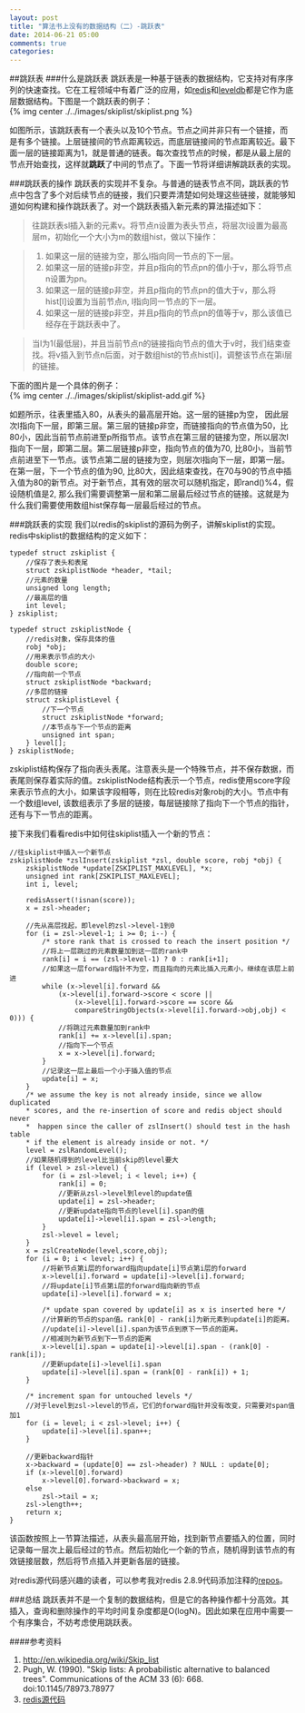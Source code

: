 ```yaml
---
layout: post
title: "算法书上没有的数据结构（二）-跳跃表"
date: 2014-06-21 05:00
comments: true
categories: 
---
```


##跳跃表
###什么是跳跃表
跳跃表是一种基于链表的数据结构，它支持对有序序列的快速查找。它在工程领域中有着广泛的应用，如[redis](en.wikipedia.org/wiki/Redis)和[leveldb](en.wikipedia.org/wiki/LevelDB)都是它作为底层数据结构。下图是一个跳跃表的例子：    
{% img center ./../images/skiplist/skiplist.png %}   

如图所示，该跳跃表有一个表头以及10个节点。节点之间并非只有一个链接，而是有多个链接。上层链接间的节点距离较远，而底层链接间的节点距离较近。最下面一层的链接距离为1，就是普通的链表。每次查找节点的时候，都是从最上层的节点开始查找，这样就**跳跃**了中间的节点了。下面一节将详细讲解跳跃表的实现。


###跳跃表的操作
跳跃表的实现并不复杂。与普通的链表节点不同，跳跃表的节点中包含了多个对后续节点的链接，我们只要弄清楚如何处理这些链接，就能够知道如何构建和操作跳跃表了。对一个跳跃表插入新元素的算法描述如下：
> 往跳跃表sl插入新的元素v。将节点n设置为表头节点，将层次l设置为最高层m，初始化一个大小为m的数组hist，做以下操作：     

> 1. 如果这一层的链接为空，那么l指向同一节点的下一层。   
> 2. 如果这一层的链接p非空，并且p指向的节点pn的值小于v，那么将节点n设置为pn。    
> 3. 如果这一层的链接p非空，并且p指向的节点pn的值大于v，那么将hist[l]设置为当前节点n, l指向同一节点的下一层。    
> 4. 如果这一层的链接p非空，并且p指向的节点pn的值等于v，那么该值已经存在于跳跃表中了。

> 当l为1(最低层)，并且当前节点n的链接指向节点的值大于v时，我们结束查找。将v插入到节点n后面，对于数组hist的节点hist[i]，调整该节点在第i层的链接。

下面的图片是一个具体的例子：    
{% img center ./../images/skiplist/skiplist-add.gif %}   

如题所示，往表里插入80，从表头的最高层开始。这一层的链接p为空， 因此层次l指向下一层，即第三层。第三层的链接p非空，而链接指向的节点值为50，比80小，因此当前节点前进至p所指节点。该节点在第三层的链接为空，所以层次l指向下一层，即第二层。第二层链接p非空，指向节点的值为70, 比80小，当前节点前进至下一节点。该节点第二层的链接为空，则层次l指向下一层，即第一层。在第一层，下一个节点的值为90, 比80大，因此结束查找，在70与90的节点中插入值为80的新节点。对于新节点，其有效的层次可以随机指定，即rand()%4，假设随机值是2, 那么我们需要调整第一层和第二层最后经过节点的链接。这就是为什么我们需要使用数组hist保存每一层最后经过的节点。

###跳跃表的实现
我们以redis的skiplist的源码为例子，讲解skiplist的实现。 redis中skiplist的数据结构的定义如下：   

    typedef struct zskiplist {
        //保存了表头和表尾
        struct zskiplistNode *header, *tail;    
        //元素的数量
        unsigned long length;    
        //最高层的值
        int level;     
    } zskiplist;     
    
    typedef struct zskiplistNode {
        //redis对象，保存具体的值
        robj *obj;
        //用来表示节点的大小
        double score;
        //指向前一个节点
        struct zskiplistNode *backward;
        //多层的链接
        struct zskiplistLevel {
            //下一个节点
            struct zskiplistNode *forward;
            //本节点与下一个节点的距离
            unsigned int span;
        } level[];
    } zskiplistNode;

zskiplist结构保存了指向表头表尾。注意表头是一个特殊节点，并不保存数据，而表尾则保存着实际的值。zskiplistNode结构表示一个节点，redis使用score字段来表示节点的大小，如果该字段相等，则在比较redis对象robj的大小。节点中有一个数组level, 该数组表示了多层的链接，每层链接除了指向下一个节点的指针，还有与下一节点的距离。

接下来我们看看redis中如何往skiplist插入一个新的节点：  

    //往skiplist中插入一个新节点
    zskiplistNode *zslInsert(zskiplist *zsl, double score, robj *obj) {
        zskiplistNode *update[ZSKIPLIST_MAXLEVEL], *x;
        unsigned int rank[ZSKIPLIST_MAXLEVEL];
        int i, level;

        redisAssert(!isnan(score));
        x = zsl->header;
    
        //先从高层找起，即level的zsl->level-1到0
        for (i = zsl->level-1; i >= 0; i--) {
            /* store rank that is crossed to reach the insert position */
            //将上一层跳过的元素数量加到这一层的rank中
            rank[i] = i == (zsl->level-1) ? 0 : rank[i+1];
            //如果这一层forward指针不为空，而且指向的元素比插入元素小，继续在该层上前进
            while (x->level[i].forward &&
                (x->level[i].forward->score < score ||
                    (x->level[i].forward->score == score &&
                    compareStringObjects(x->level[i].forward->obj,obj) < 0))) {
                //将跳过元素数量加到rank中
                rank[i] += x->level[i].span;
                //指向下一个节点
                x = x->level[i].forward;
            }
            //记录这一层上最后一个小于插入值的节点
            update[i] = x;
        }
        /* we assume the key is not already inside, since we allow duplicated
        * scores, and the re-insertion of score and redis object should never
        *  happen since the caller of zslInsert() should test in the hash table
        * if the element is already inside or not. */
        level = zslRandomLevel();
        //如果随机得到的level比当前skip的level要大
        if (level > zsl->level) {
            for (i = zsl->level; i < level; i++) {
                rank[i] = 0;
                //更新从zsl->level到level的update值
                update[i] = zsl->header;
                //更新update指向节点的level[i].span的值
                update[i]->level[i].span = zsl->length;
            }
            zsl->level = level;
        }
        x = zslCreateNode(level,score,obj);
        for (i = 0; i < level; i++) {
            //将新节点第i层的forward指向update[i]节点第i层的forward
            x->level[i].forward = update[i]->level[i].forward;
            //将update[i]节点第i层的forward指向新的节点
            update[i]->level[i].forward = x;

            /* update span covered by update[i] as x is inserted here */
            //计算新的节点的span值。rank[0] - rank[i]为新元素到update[i]的距离。
            //update[i]->level[i].span为该节点到原下一节点的距离。
            //相减则为新节点到下一节点的距离
            x->level[i].span = update[i]->level[i].span - (rank[0] - rank[i]);
            //更新update[i]->level[i].span 
            update[i]->level[i].span = (rank[0] - rank[i]) + 1;
        }

        /* increment span for untouched levels */
        //对于level到zsl->level的节点，它们的forward指针并没有改变，只需要对span值加1
        for (i = level; i < zsl->level; i++) {
            update[i]->level[i].span++;
        }

        //更新backward指针
        x->backward = (update[0] == zsl->header) ? NULL : update[0];
        if (x->level[0].forward)
            x->level[0].forward->backward = x;
        else
            zsl->tail = x;
        zsl->length++;
        return x;
    }    
    
该函数按照上一节算法描述，从表头最高层开始，找到新节点要插入的位置，同时记录每一层次上最后经过的节点。然后初始化一个新的节点，随机得到该节点的有效链接层数，然后将节点插入并更新各层的链接。   

对redis源代码感兴趣的读者，可以参考我对redis 2.8.9代码添加注释的[repos](https://github.com/zionwu/redis-2.8.9-annotation)。

###总结
跳跃表并不是一个复制的数据结构，但是它的各种操作都十分高效。其插入，查询和删除操作的平均时间复杂度都是O(logN)。因此如果在应用中需要一个有序集合，不妨考虑使用跳跃表。

####参考资料
1.  http://en.wikipedia.org/wiki/Skip_list
2.  Pugh, W. (1990). "Skip lists: A probabilistic alternative to balanced trees". Communications of the ACM 33 (6): 668. doi:10.1145/78973.78977
3.  [redis源代码](https://github.com/antirez/redis)




